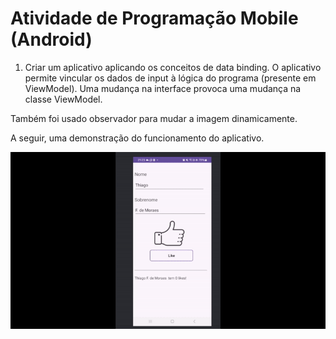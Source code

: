 # Atividade de Programação Mobile (Android)

1. Criar um aplicativo aplicando os conceitos de data binding. O aplicativo permite vincular os dados de input à lógica do programa (presente em ViewModel). Uma mudança na interface provoca uma mudança na classe ViewModel.

Também foi usado observador para mudar a imagem dinamicamente.

A seguir, uma demonstração do funcionamento do aplicativo.

![Funcionamento do aplicativo](videos-demo/ezgif-3-b0bcc2397a.gif)

